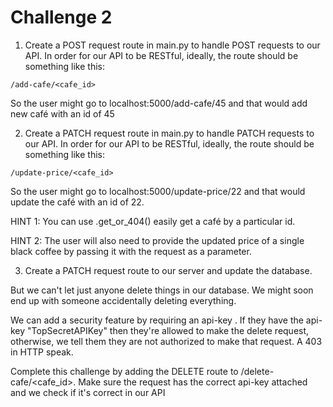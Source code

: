 # Challenge 2

1. Create a POST request route in main.py to handle POST requests to our API. In order for our API to be RESTful, ideally, the route should be something like this:
```
/add-cafe/<cafe_id>
```
So the user might go to localhost:5000/add-cafe/45 and that would add new café with an id of 45

2. Create a PATCH request route in main.py to handle PATCH requests to our API. In order for our API to be RESTful, ideally, the route should be something like this:
```
/update-price/<cafe_id>
```
So the user might go to localhost:5000/update-price/22 and that would update the café with an id of 22.

HINT 1: You can use .get_or_404() easily get a café by a particular id.

HINT 2: The user will also need to provide the updated price of a single black coffee by passing it with the request as a parameter.

3. Create a PATCH request route to our server and update the database.

But we can't let just anyone delete things in our database. We might soon end up with someone accidentally deleting everything.

We can add a security feature by requiring an api-key . If they have the api-key "TopSecretAPIKey" then they're allowed to make the delete request, otherwise, we tell them they are not authorized to make that request. A 403 in HTTP speak.

Complete this challenge by adding the DELETE route to /delete-cafe/<cafe_id>. Make sure the request has the correct api-key attached and we check if it's correct in our API